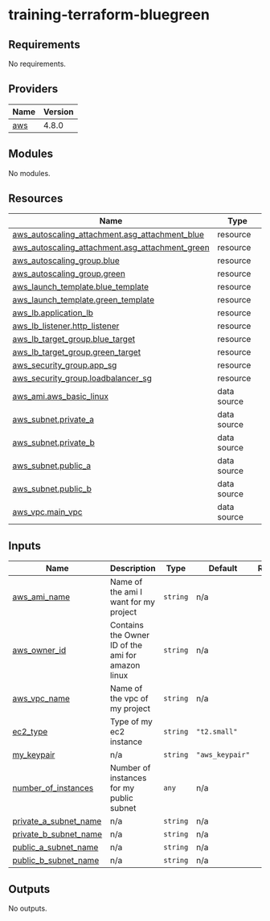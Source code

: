 # training-terraform-bluegreen
<!-- BEGIN_TF_DOCS -->
## Requirements

No requirements.

## Providers

| Name | Version |
|------|---------|
| <a name="provider_aws"></a> [aws](#provider\_aws) | 4.8.0 |

## Modules

No modules.

## Resources

| Name | Type |
|------|------|
| [aws_autoscaling_attachment.asg_attachment_blue](https://registry.terraform.io/providers/hashicorp/aws/latest/docs/resources/autoscaling_attachment) | resource |
| [aws_autoscaling_attachment.asg_attachment_green](https://registry.terraform.io/providers/hashicorp/aws/latest/docs/resources/autoscaling_attachment) | resource |
| [aws_autoscaling_group.blue](https://registry.terraform.io/providers/hashicorp/aws/latest/docs/resources/autoscaling_group) | resource |
| [aws_autoscaling_group.green](https://registry.terraform.io/providers/hashicorp/aws/latest/docs/resources/autoscaling_group) | resource |
| [aws_launch_template.blue_template](https://registry.terraform.io/providers/hashicorp/aws/latest/docs/resources/launch_template) | resource |
| [aws_launch_template.green_template](https://registry.terraform.io/providers/hashicorp/aws/latest/docs/resources/launch_template) | resource |
| [aws_lb.application_lb](https://registry.terraform.io/providers/hashicorp/aws/latest/docs/resources/lb) | resource |
| [aws_lb_listener.http_listener](https://registry.terraform.io/providers/hashicorp/aws/latest/docs/resources/lb_listener) | resource |
| [aws_lb_target_group.blue_target](https://registry.terraform.io/providers/hashicorp/aws/latest/docs/resources/lb_target_group) | resource |
| [aws_lb_target_group.green_target](https://registry.terraform.io/providers/hashicorp/aws/latest/docs/resources/lb_target_group) | resource |
| [aws_security_group.app_sg](https://registry.terraform.io/providers/hashicorp/aws/latest/docs/resources/security_group) | resource |
| [aws_security_group.loadbalancer_sg](https://registry.terraform.io/providers/hashicorp/aws/latest/docs/resources/security_group) | resource |
| [aws_ami.aws_basic_linux](https://registry.terraform.io/providers/hashicorp/aws/latest/docs/data-sources/ami) | data source |
| [aws_subnet.private_a](https://registry.terraform.io/providers/hashicorp/aws/latest/docs/data-sources/subnet) | data source |
| [aws_subnet.private_b](https://registry.terraform.io/providers/hashicorp/aws/latest/docs/data-sources/subnet) | data source |
| [aws_subnet.public_a](https://registry.terraform.io/providers/hashicorp/aws/latest/docs/data-sources/subnet) | data source |
| [aws_subnet.public_b](https://registry.terraform.io/providers/hashicorp/aws/latest/docs/data-sources/subnet) | data source |
| [aws_vpc.main_vpc](https://registry.terraform.io/providers/hashicorp/aws/latest/docs/data-sources/vpc) | data source |

## Inputs

| Name | Description | Type | Default | Required |
|------|-------------|------|---------|:--------:|
| <a name="input_aws_ami_name"></a> [aws\_ami\_name](#input\_aws\_ami\_name) | Name of the ami I want for my project | `string` | n/a | yes |
| <a name="input_aws_owner_id"></a> [aws\_owner\_id](#input\_aws\_owner\_id) | Contains the Owner ID of the ami for amazon linux | `string` | n/a | yes |
| <a name="input_aws_vpc_name"></a> [aws\_vpc\_name](#input\_aws\_vpc\_name) | Name of the vpc of my project | `string` | n/a | yes |
| <a name="input_ec2_type"></a> [ec2\_type](#input\_ec2\_type) | Type of my ec2 instance | `string` | `"t2.small"` | no |
| <a name="input_my_keypair"></a> [my\_keypair](#input\_my\_keypair) | n/a | `string` | `"aws_keypair"` | no |
| <a name="input_number_of_instances"></a> [number\_of\_instances](#input\_number\_of\_instances) | Number of instances for my public subnet | `any` | n/a | yes |
| <a name="input_private_a_subnet_name"></a> [private\_a\_subnet\_name](#input\_private\_a\_subnet\_name) | n/a | `string` | n/a | yes |
| <a name="input_private_b_subnet_name"></a> [private\_b\_subnet\_name](#input\_private\_b\_subnet\_name) | n/a | `string` | n/a | yes |
| <a name="input_public_a_subnet_name"></a> [public\_a\_subnet\_name](#input\_public\_a\_subnet\_name) | n/a | `string` | n/a | yes |
| <a name="input_public_b_subnet_name"></a> [public\_b\_subnet\_name](#input\_public\_b\_subnet\_name) | n/a | `string` | n/a | yes |

## Outputs

No outputs.
<!-- END_TF_DOCS -->